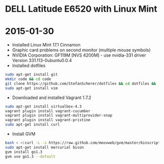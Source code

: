 # DELL Latitude E6520 with Linux Mint

# 2015-01-30
* Installed Linux Mint 17.1 Cinnamon
* Graphic card problems on second monitor (multiple mouse symbols)
* NVIDIA Corporation: GF119M [NVS 4200M] - use nvidia-331 driver Version 331.113-0ubuntu0.0.4
* Installed dotfiles
```bash
sudo apt-get install git
mkdir code && cd code
git clone https://github.com/StefanScherer/dotfiles && cd dotfiles && ./sync.sh
sudo apt-get install vim
```
* Downloaded and installed Vagrant 1.7.2
```bash
sudo apt-get install virtualbox-4.3
vagrant plugin install vagrant-cucumber
vagrant plugin install vagrant-multiprovider-snap
vagrant plugin install vagrant-pristine
sudo apt-get install curl
```
* Install GVM
```bash
bash < <(curl -L -s https://raw.github.com/moovweb/gvm/master/binscripts/gvm-installer)
sudo apt-get install mercurial bison
gvm install go1.3
gvm use go1.3 --default
```

